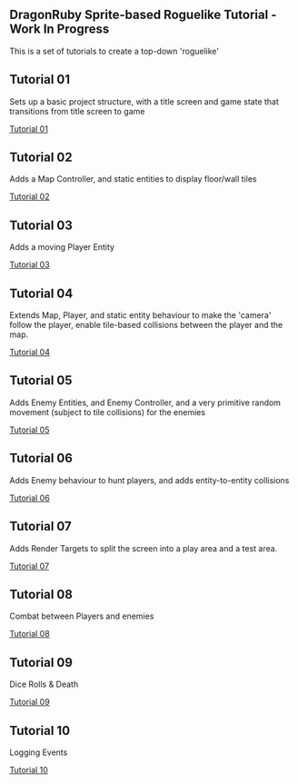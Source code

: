 ## DragonRuby Sprite-based Roguelike Tutorial - Work In Progress
This is a set of tutorials to create a top-down 'roguelike'

## Tutorial 01
Sets up a basic project structure, with a title screen and game state that transitions from title screen to game

[Tutorial 01](./01/tutorial.md)

## Tutorial 02
Adds a Map Controller, and static entities to display floor/wall tiles

[Tutorial 02](./02/tutorial.md)

## Tutorial 03
Adds a moving Player Entity

[Tutorial 03](./03/tutorial.md)

## Tutorial 04
Extends Map, Player, and static entity behaviour to make the 'camera' follow the player, enable tile-based collisions between the player and the map.

[Tutorial 04](./04/tutorial.md)

## Tutorial 05
Adds Enemy Entities, and Enemy Controller, and a very primitive random movement (subject to tile collisions) for the enemies

[Tutorial 05](./05/tutorial.md)

## Tutorial 06
Adds Enemy behaviour to hunt players, and adds entity-to-entity collisions

[Tutorial 06](./06/tutorial.md)

## Tutorial 07
Adds Render Targets to split the screen into a play area and a test area.

[Tutorial 07](./07/tutorial.md)

## Tutorial 08
Combat between Players and enemies

[Tutorial 08](./08/tutorial.md)

## Tutorial 09
Dice Rolls & Death

[Tutorial 09](./09/tutorial.md)

## Tutorial 10
Logging Events

[Tutorial 10](./10/tutorial.md)
